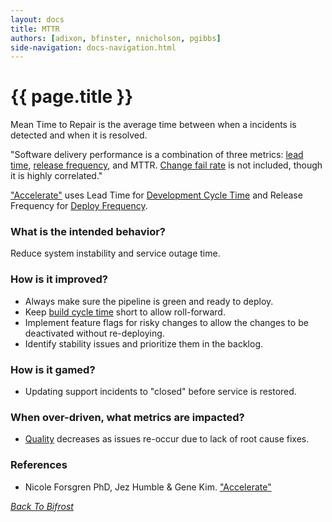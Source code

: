 ```yaml
---
layout: docs
title: MTTR
authors: [adixon, bfinster, nnicholson, pgibbs]
side-navigation: docs-navigation.html
---
```


# {{ page.title }}

Mean Time to Repair is the average time between when a incidents is
detected and when it is resolved. 

"Software delivery performance is a combination of three metrics: [lead time](./development-cycle-time.html), [release frequency](./deploy-frequency.html), and MTTR. [Change fail rate](./change-fail-rate.html) is not included, though it is highly correlated."

["Accelerate"](https://itrevolution.com/book/accelerate/) uses Lead Time for [Development Cycle Time](./development-cycle-time.html) and Release Frequency for [Deploy Frequency](./deploy-frequency.html).

### What is the intended behavior?

Reduce system instability and service outage time.

### How is it improved?

- Always make sure the pipeline is green and ready to deploy.
- Keep [build cycle time](./build-cycle-time.html) short to allow roll-forward.
- Implement feature flags for risky changes to allow the changes to be deactivated without re-deploying.
- Identify stability issues and prioritize them in the backlog.

### How is it gamed?

- Updating support incidents to "closed" before service is restored.

### When over-driven, what metrics are impacted?

- [Quality](./quality.html) decreases as issues re-occur due to lack of root cause
  fixes.

### References
- Nicole Forsgren PhD, Jez Humble & Gene Kim. ["Accelerate"](https://itrevolution.com/book/accelerate/)

_[Back To Bifrost](../index.html)_


